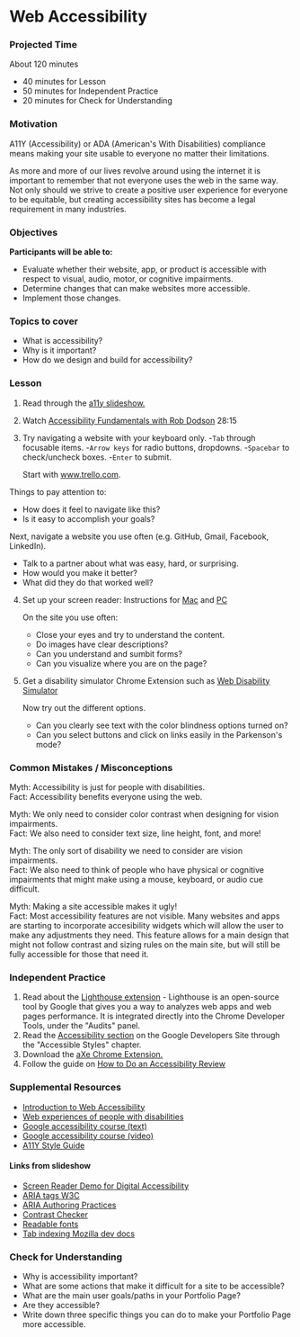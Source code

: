# Web Accessibility

### Projected Time

About 120 minutes

- 40 minutes for Lesson
- 50 minutes for Independent Practice
- 20 minutes for Check for Understanding

### Motivation

A11Y (Accessibility) or ADA (American's With Disabilities) compliance means making your site usable to everyone no matter their limitations.

As more and more of our lives revolve around using the internet it is important to remember that not everyone uses the web in the same way. Not only should we strive to create a positive user experience for everyone to be equitable, but creating accessibility sites has become a legal requirement in many industries.

### Objectives

**Participants will be able to:**

- Evaluate whether their website, app, or product is accessible with respect to visual, audio, motor, or cognitive impairments.
- Determine changes that can make websites more accessible.
- Implement those changes.

### Topics to cover

- What is accessibility?
- Why is it important?
- How do we design and build for accessibility?

### Lesson

1. Read through the [a11y slideshow.](https://docs.google.com/presentation/d/1b0WNXL2pcw7XwcuF2k4M0ZqzIt-iUpnAQiQZ60BzyFI/edit?usp=sharing)

2. Watch [Accessibility Fundamentals with Rob Dodson](https://www.youtube.com/watch?v=z8xUCzToff8) 28:15

3. Try navigating a website with your keyboard only.
   -`Tab` through focusable items.
   -`Arrow keys` for radio buttons, dropdowns.
   -`Spacebar` to check/uncheck boxes.
   -`Enter` to submit.
   
   Start with www.trello.com.

 Things to pay attention to:

  - How does it feel to navigate like this?
  - Is it easy to accomplish your goals?

  Next, navigate a website you use often (e.g. GitHub, Gmail, Facebook, LinkedIn).

  - Talk to a partner about what was easy, hard, or surprising.
  - How would you make it better?
  - What did they do that worked well?

4. Set up your screen reader:
    Instructions for [Mac](https://support.apple.com/guide/mac-help/use-accessibility-features-mh35884/mac) and [PC](https://support.microsoft.com/en-us/windows/complete-guide-to-narrator-e4397a0d-ef4f-b386-d8ae-c172f109bdb1)
    
    On the site you use often:
    - Close your eyes and try to understand the content.
    - Do images have clear descriptions?
    - Can you understand and sumbit forms?
    - Can you visualize where you are on the page?
    
5. Get a disability simulator Chrome Extension such as [Web Disability Simulator](https://chrome.google.com/webstore/detail/web-disability-simulator/olioanlbgbpmdlgjnnampnnlohigkjla?hl=en)
  
    Now try out the different options.
    - Can you clearly see text with the color blindness options turned on?
    - Can you select buttons and click on links easily in the Parkenson's mode?



### Common Mistakes / Misconceptions

Myth: Accessibility is just for people with disabilities.<br>
Fact: Accessibility benefits everyone using the web.

Myth: We only need to consider color contrast when designing for vision impairments.<br>
Fact: We also need to consider text size, line height, font, and more!

Myth: The only sort of disability we need to consider are vision impairments.<br>
Fact: We also need to think of people who have physical or cognitive impairments that might make using a mouse, keyboard, or audio cue difficult.

Myth: Making a site accessible makes it ugly!<br>
Fact: Most accessibility features are not visible. Many websites and apps are starting to incorporate accesibility widgets which will allow the user to make any adjustments they need. This feature allows for a main design that might not follow contrast and sizing rules on the main site, but will still be fully accessible for those that need it.

### Independent Practice

1. Read about the [Lighthouse extension](https://github.com/GoogleChrome/lighthouse) - Lighthouse is an open-source tool by Google that gives you a way to analyzes web apps and web pages performance. It is integrated directly into the Chrome Developer Tools, under the "Audits" panel.
2. Read the [Accessibility section](https://developers.google.com/web/fundamentals/accessibility/) on the Google Developers Site through the "Accessible Styles" chapter.
3. Download the [aXe Chrome Extension.](https://chrome.google.com/webstore/detail/axe/lhdoppojpmngadmnindnejefpokejbdd)
4. Follow the guide on [How to Do an Accessibility Review](https://developers.google.com/web/fundamentals/accessibility/how-to-review)

### Supplemental Resources

- [Introduction to Web Accessibility](https://www.creativebloq.com/netmag/simple-introduction-web-accessibility-7116888)
- [Web experiences of people with disabilities](https://webaim.org/intro/#people)
- [Google accessibility course (text)](https://developers.google.com/web/fundamentals/accessibility/)
- [Google accessibility course (video)](https://www.udacity.com/course/web-accessibility--ud891)
- [A11Y Style Guide](https://a11y-style-guide.com/style-guide/)

#### Links from slideshow
- [Screen Reader Demo for Digital Accessibility](https://www.youtube.com/watch?v=dEbl5jvLKGQ)
- [ARIA tags W3C](https://www.w3.org/TR/html-aria/)
- [ARIA Authoring Practices](https://www.w3.org/TR/wai-aria-practices-1.1/)
- [Contrast Checker](https://webaim.org/resources/contrastchecker/)
- [Readable fonts](https://thrive.design/best-fonts-for-reading-easiest-to-read-online-design-fonts/)
- [Tab indexing Mozilla dev docs](https://developer.mozilla.org/en-US/docs/Web/HTML/Global_attributes/tabindex)

### Check for Understanding

- Why is accessibility important?
- What are some actions that make it difficult for a site to be accessible?
- What are the main user goals/paths in your Portfolio Page?
- Are they accessible?
- Write down three specific things you can do to make your Portfolio Page more accessible.

